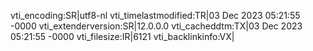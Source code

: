 vti_encoding:SR|utf8-nl
vti_timelastmodified:TR|03 Dec 2023 05:21:55 -0000
vti_extenderversion:SR|12.0.0.0
vti_cacheddtm:TX|03 Dec 2023 05:21:55 -0000
vti_filesize:IR|6121
vti_backlinkinfo:VX|
